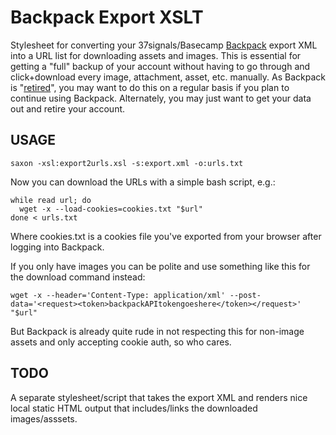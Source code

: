 Backpack Export XSLT
====================

Stylesheet for converting your 37signals/Basecamp [Backpack](http://backpackit.com/) export XML into a URL list for downloading assets and images. This is essential for getting a "full" backup of your account without having to go through and click+download every image, attachment, asset, etc. manually. As Backpack is "[retired](https://basecamp.com/backpack-retired)", you may want to do this on a regular basis if you plan to continue using Backpack. Alternately, you may just want to get your data out and retire your account.

USAGE
-----

    saxon -xsl:export2urls.xsl -s:export.xml -o:urls.txt

Now you can download the URLs with a simple bash script, e.g.:

    while read url; do
      wget -x --load-cookies=cookies.txt "$url"
    done < urls.txt

Where cookies.txt is a cookies file you've exported from your browser after logging into Backpack.

If you only have images you can be polite and use something like this for the download command instead:

    wget -x --header='Content-Type: application/xml' --post-data='<request><token>backpackAPItokengoeshere</token></request>' "$url"

But Backpack is already quite rude in not respecting this for non-image assets and only accepting cookie auth, so who cares.

TODO
----

A separate stylesheet/script that takes the export XML and renders nice local static HTML output that includes/links the downloaded images/asssets.